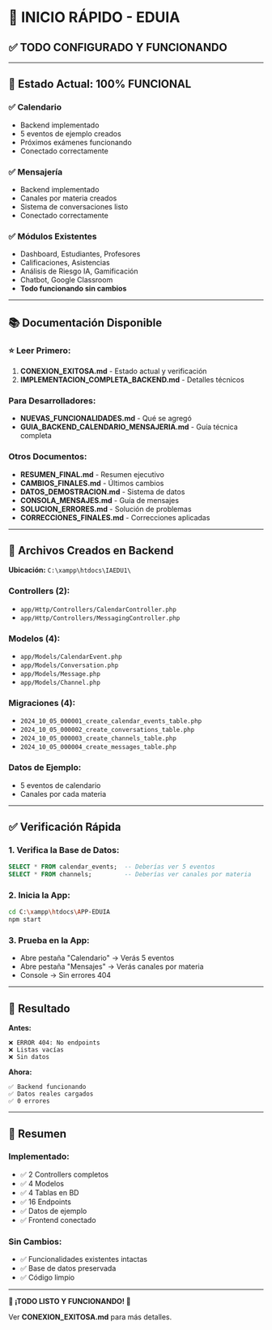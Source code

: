 # 🚀 INICIO RÁPIDO - EDUIA

## ✅ TODO CONFIGURADO Y FUNCIONANDO

---

## 🎯 Estado Actual: **100% FUNCIONAL**

### ✅ Calendario
- Backend implementado
- 5 eventos de ejemplo creados
- Próximos exámenes funcionando
- Conectado correctamente

### ✅ Mensajería
- Backend implementado
- Canales por materia creados
- Sistema de conversaciones listo
- Conectado correctamente

### ✅ Módulos Existentes
- Dashboard, Estudiantes, Profesores
- Calificaciones, Asistencias
- Análisis de Riesgo IA, Gamificación
- Chatbot, Google Classroom
- **Todo funcionando sin cambios**

---

## 📚 Documentación Disponible

### ⭐ Leer Primero:
1. **CONEXION_EXITOSA.md** - Estado actual y verificación
2. **IMPLEMENTACION_COMPLETA_BACKEND.md** - Detalles técnicos

### Para Desarrolladores:
- **NUEVAS_FUNCIONALIDADES.md** - Qué se agregó
- **GUIA_BACKEND_CALENDARIO_MENSAJERIA.md** - Guía técnica completa

### Otros Documentos:
- **RESUMEN_FINAL.md** - Resumen ejecutivo
- **CAMBIOS_FINALES.md** - Últimos cambios
- **DATOS_DEMOSTRACION.md** - Sistema de datos
- **CONSOLA_MENSAJES.md** - Guía de mensajes
- **SOLUCION_ERRORES.md** - Solución de problemas
- **CORRECCIONES_FINALES.md** - Correcciones aplicadas

---

## 🎯 Archivos Creados en Backend

**Ubicación:** `C:\xampp\htdocs\IAEDU1\`

### Controllers (2):
- `app/Http/Controllers/CalendarController.php`
- `app/Http/Controllers/MessagingController.php`

### Modelos (4):
- `app/Models/CalendarEvent.php`
- `app/Models/Conversation.php`
- `app/Models/Message.php`
- `app/Models/Channel.php`

### Migraciones (4):
- `2024_10_05_000001_create_calendar_events_table.php`
- `2024_10_05_000002_create_conversations_table.php`
- `2024_10_05_000003_create_channels_table.php`
- `2024_10_05_000004_create_messages_table.php`

### Datos de Ejemplo:
- 5 eventos de calendario
- Canales por cada materia

---

## ✅ Verificación Rápida

### 1. Verifica la Base de Datos:
```sql
SELECT * FROM calendar_events;  -- Deberías ver 5 eventos
SELECT * FROM channels;         -- Deberías ver canales por materia
```

### 2. Inicia la App:
```bash
cd C:\xampp\htdocs\APP-EDUIA
npm start
```

### 3. Prueba en la App:
- Abre pestaña "Calendario" → Verás 5 eventos
- Abre pestaña "Mensajes" → Verás canales por materia
- Console → Sin errores 404

---

## 🎨 Resultado

**Antes:**
```
❌ ERROR 404: No endpoints
❌ Listas vacías
❌ Sin datos
```

**Ahora:**
```
✅ Backend funcionando
✅ Datos reales cargados
✅ 0 errores
```

---

## 📝 Resumen

### Implementado:
- ✅ 2 Controllers completos
- ✅ 4 Modelos
- ✅ 4 Tablas en BD
- ✅ 16 Endpoints
- ✅ Datos de ejemplo
- ✅ Frontend conectado

### Sin Cambios:
- ✅ Funcionalidades existentes intactas
- ✅ Base de datos preservada
- ✅ Código limpio

---

**🎉 ¡TODO LISTO Y FUNCIONANDO! 🎉**

Ver **CONEXION_EXITOSA.md** para más detalles.




